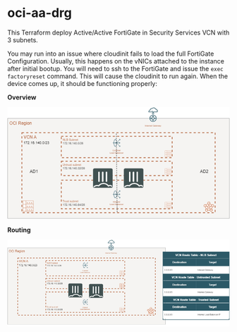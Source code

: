 # oci-aa-drg

This Terraform deploy Active/Active FortiGate in Security Services VCN with 3 subnets.

You may run into an issue where cloudinit fails to load the full FortiGate Configuration.  Usually, this happens on the vNICs attached to the instance after initial bootup.  You will need to ssh to the FortiGate and issue the ```exec factoryreset``` command.  This will cause the cloudinit to run again.  When the device comes up, it should be functioning properly:


**Overview**

![overview](Images/arch-oci-aa-nodrg-overview.drawio.png)


**Routing**

![routing](Images/arch-oci-aa-nodrg-routing.drawio.png)